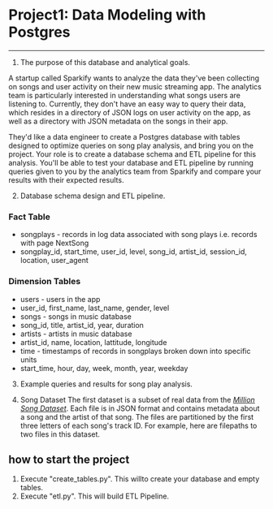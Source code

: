 # Project1: Data Modeling with Postgres
***
1. The purpose of this database and analytical goals.

A startup called Sparkify wants to analyze the data they've been collecting on songs and user activity on their new music streaming app. 
The analytics team is particularly interested in understanding what songs users are listening to.
Currently, they don't have an easy way to query their data, which resides in a directory of JSON logs on user activity on the app, as well as a directory with JSON metadata on the songs in their app.

They'd like a data engineer to create a Postgres database with tables designed to optimize queries on song play analysis, and bring you on the project. 
Your role is to create a database schema and ETL pipeline for this analysis. You'll be able to test your database and ETL pipeline by running queries given to you by the analytics team from Sparkify and compare your results with their expected results.


2. Database schema design and ETL pipeline.
### Fact Table
* songplays - records in log data associated with song plays i.e. records with page NextSong
* songplay_id, start_time, user_id, level, song_id, artist_id, session_id, location, user_agent
### Dimension Tables
* users - users in the app
* user_id, first_name, last_name, gender, level
* songs - songs in music database
* song_id, title, artist_id, year, duration
* artists - artists in music database
* artist_id, name, location, lattitude, longitude
* time - timestamps of records in songplays broken down into specific units
* start_time, hour, day, week, month, year, weekday

3. Example queries and results for song play analysis.

4. Song Dataset
The first dataset is a subset of real data from the *[Million Song Dataset](https://labrosa.ee.columbia.edu/millionsong/)*.
Each file is in JSON format and contains metadata about a song and the artist of that song. 
The files are partitioned by the first three letters of each song's track ID. For example, here are filepaths to two files in this dataset.

## how to start the project
1. Execute "create_tables.py". This willto create your database and empty tables.
2. Execute "etl.py". This will build ETL Pipeline.
